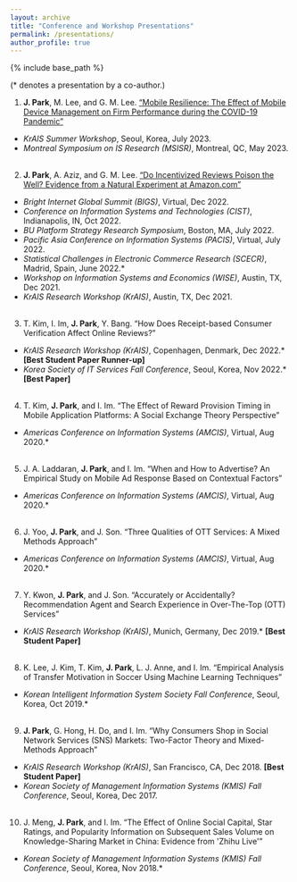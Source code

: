 ```yaml
---
layout: archive
title: "Conference and Workshop Presentations"
permalink: /presentations/
author_profile: true
---
```

 
{% include base_path %}

(\* denotes a presentation by a co-author.)

1.	**J. Park**, M. Lee, and G. M. Lee. <a href="https://jaecheol-park.github.io/workingpapers/2023-08-MobileResilience">“Mobile Resilience: The Effect of Mobile Device Management on Firm Performance during the COVID-19 Pandemic”</a> 
  *	_KrAIS Summer Workshop_, Seoul, Korea, July 2023.
  *	_Montreal Symposium on IS Research (MSISR)_, Montreal, QC, May 2023. 
<br/><br/>

2.	**J. Park**, A. Aziz, and G. M. Lee. <a href="https://jaecheol-park.github.io/workingpapers/2022-10-IncentivizedReviews">“Do Incentivized Reviews Poison the Well? Evidence from a Natural Experiment at Amazon.com”</a>   
  *	_Bright Internet Global Summit (BIGS)_, Virtual, Dec 2022.
  *	_Conference on Information Systems and Technologies (CIST)_, Indianapolis, IN, Oct 2022.
  *	_BU Platform Strategy Research Symposium_, Boston, MA, July 2022.
  *	_Pacific Asia Conference on Information Systems (PACIS)_, Virtual, July 2022.
  *	_Statistical Challenges in Electronic Commerce Research (SCECR)_, Madrid, Spain, June 2022.*
  *	_Workshop on Information Systems and Economics (WISE)_, Austin, TX, Dec 2021.
  *	_KrAIS Research Workshop (KrAIS)_, Austin, TX, Dec 2021.
<br/><br/>

3.	T. Kim, I. Im, **J. Park**, Y. Bang. “How Does Receipt-based Consumer Verification Affect Online Reviews?” 
  *	_KrAIS Research Workshop (KrAIS)_, Copenhagen, Denmark, Dec 2022.* **[Best Student Paper Runner-up]**
  *	_Korea Society of IT Services Fall Conference_, Seoul, Korea, Nov 2022.* **[Best Paper]**
<br/><br/>

4.	T. Kim, **J. Park**, and I. Im. “The Effect of Reward Provision Timing in Mobile Application Platforms: A Social Exchange Theory Perspective” 
  *	_Americas Conference on Information Systems (AMCIS)_, Virtual, Aug 2020.* <a href="https://aisel.aisnet.org/amcis2020/adv_info_systems_research/adv_info_systems_research/9//"><i class="fas fa-fw fa-link"></i></a>
<br/><br/>

5.	J. A. Laddaran, **J. Park**, and I. Im. “When and How to Advertise? An Empirical Study on Mobile Ad Response Based on Contextual Factors” 
  *	_Americas Conference on Information Systems (AMCIS)_, Virtual, Aug 2020.* <a href="https://aisel.aisnet.org/amcis2020/adv_info_systems_research/adv_info_systems_research/11/"><i class="fas fa-fw fa-link"></i></a>
<br/><br/>

6.	J. Yoo, **J. Park**, and J. Son. “Three Qualities of OTT Services: A Mixed Methods Approach” 
  *	_Americas Conference on Information Systems (AMCIS)_, Virtual, Aug 2020.* <a href="https://aisel.aisnet.org/amcis2020/adoption_diffusion_IT/adoption_diffusion_IT/16/"><i class="fas fa-fw fa-link"></i></a>
<br/><br/>

7.	Y. Kwon, **J. Park**, and J. Son. “Accurately or Accidentally? Recommendation Agent and Search Experience in Over-The-Top (OTT) Services” 
  *	_KrAIS Research Workshop (KrAIS)_, Munich, Germany, Dec 2019.* **[Best Student Paper]**
<br/><br/>

8.	K. Lee, J. Kim, T. Kim, **J. Park**, L. J. Anne, and I. Im. “Empirical Analysis of Transfer Motivation in Soccer Using Machine Learning Techniques”
  *	_Korean Intelligent Information System Society Fall Conference_, Seoul, Korea, Oct 2019.*
<br/><br/>

9.	**J. Park**, G. Hong, H. Do, and I. Im. “Why Consumers Shop in Social Network Services (SNS) Markets: Two-Factor Theory and Mixed-Methods Approach” 
  *	_KrAIS Research Workshop (KrAIS)_, San Francisco, CA, Dec 2018. **[Best Student Paper]**
  *	_Korean Society of Management Information Systems (KMIS) Fall Conference_, Seoul, Korea, Dec 2017.
<br/><br/>

10. J. Meng, **J. Park**, and I. Im. “The Effect of Online Social Capital, Star Ratings, and Popularity Information on Subsequent Sales Volume on Knowledge-Sharing Market in China: Evidence from 'Zhihu Live'”
  *	_Korean Society of Management Information Systems (KMIS) Fall Conference_, Seoul, Korea, Nov 2018.*


